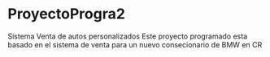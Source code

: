 # ProyectoProgra2
Sistema Venta de autos  personalizados
Este proyecto programado esta basado en el sistema de venta para un nuevo consecionario de BMW en CR
